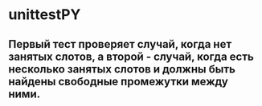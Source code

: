 # unittestPY
## Первый тест проверяет случай, когда нет занятых слотов, а второй - случай, когда есть несколько занятых слотов и должны быть найдены свободные промежутки между ними.
